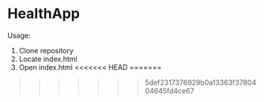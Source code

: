 # HealthApp

Usage:
1. Clone repository
2. Locate index.html
3. Open index.html
<<<<<<< HEAD
=======

>>>>>>> 5def2317376929b0a13363f3780404645fd4ce67

